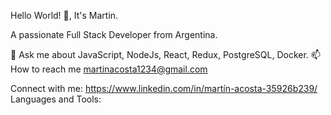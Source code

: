    
    
  
  Hello World! 👋, It's Martin.
  
  
  A passionate Full Stack Developer from Argentina. 
  
  💬 Ask me about JavaScript, NodeJs, React, Redux, PostgreSQL, Docker.
  📫 How to reach me martinacosta1234@gmail.com

Connect with me: https://www.linkedin.com/in/martín-acosta-35926b239/
Languages and Tools:
